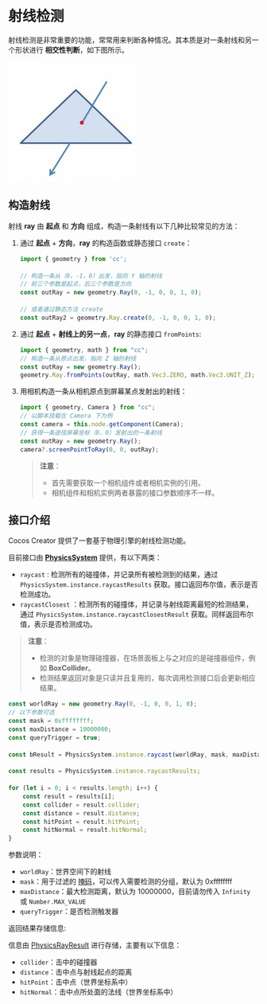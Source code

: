 # 射线检测

射线检测是非常重要的功能，常常用来判断各种情况。其本质是对一条射线和另一个形状进行 **相交性判断**，如下图所示。

![图解](img/raycast.jpg)

## 构造射线

射线 **ray** 由 **起点** 和 **方向** 组成，构造一条射线有以下几种比较常见的方法：

1. 通过 **起点** + **方向**，**ray** 的构造函数或静态接口 `create`：

    ```ts
    import { geometry } from 'cc';
    
    // 构造一条从（0，-1，0）出发，指向 Y 轴的射线
    // 前三个参数是起点，后三个参数是方向
    const outRay = new geometry.Ray(0, -1, 0, 0, 1, 0);

    // 或者通过静态方法 create
    const outRay2 = geometry.Ray.create(0, -1, 0, 0, 1, 0);
    ```

2. 通过 **起点** + **射线上的另一点**，**ray** 的静态接口 `fromPoints`:

    ```ts
    import { geometry, math } from "cc";
    // 构造一条从原点出发，指向 Z 轴的射线
    const outRay = new geometry.Ray();
    geometry.Ray.fromPoints(outRay, math.Vec3.ZERO, math.Vec3.UNIT_Z);
    ```

3. 用相机构造一条从相机原点到屏幕某点发射出的射线：

    ```ts
    import { geometry, Camera } from "cc";
    // 以脚本挂载在 Camera 下为例
    const camera = this.node.getComponent(Camera);
    // 获得一条途径屏幕坐标（0，0）发射出的一条射线
    const outRay = new geometry.Ray();
    camera?.screenPointToRay(0, 0, outRay);
    ```

    > **注意**：
    > - 首先需要获取一个相机组件或者相机实例的引用。
    > - 相机组件和相机实例两者暴露的接口参数顺序不一样。

## 接口介绍

Cocos Creator 提供了一套基于物理引擎的射线检测功能。

目前接口由 [**PhysicsSystem**](__APIDOC__/zh/classes/physics.physicssystem.html) 提供，有以下两类：

- `raycast` : 检测所有的碰撞体，并记录所有被检测到的结果，通过 `PhysicsSystem.instance.raycastResults` 获取。接口返回布尔值，表示是否检测成功。
- `raycastClosest` ：检测所有的碰撞体，并记录与射线距离最短的检测结果，通过 `PhysicsSystem.instance.raycastClosestResult` 获取。同样返回布尔值，表示是否检测成功。
  
> **注意**：
> - 检测的对象是物理碰撞器，在场景面板上与之对应的是碰撞器组件，例如 **BoxCollider**。
> - 检测结果返回对象是只读并且复用的，每次调用检测接口后会更新相应结果。

```ts
const worldRay = new geometry.Ray(0, -1, 0, 0, 1, 0);
// 以下参数可选
const mask = 0xffffffff;
const maxDistance = 10000000;
const queryTrigger = true;

const bResult = PhysicsSystem.instance.raycast(worldRay, mask, maxDistance, queryTrigger);
        
const results = PhysicsSystem.instance.raycastResults;

for (let i = 0; i < results.length; i++) {
    const result = results[i];
    const collider = result.collider;
    const distance = result.distance;
    const hitPoint = result.hitPoint;
    const hitNormal = result.hitNormal;
}
```

参数说明：

- `worldRay`：世界空间下的射线
- `mask`：用于过滤的 [掩码](physics-group-mask.md)，可以传入需要检测的分组，默认为 0xffffffff
- `maxDistance`：最大检测距离，默认为 10000000，目前请勿传入 `Infinity` 或 `Number.MAX_VALUE`
- `queryTrigger`：是否检测触发器

返回结果存储信息:

信息由 [PhysicsRayResult](__APIDOC__/zh/classes/physics.physicsrayresult.html) 进行存储，主要有以下信息：

- `collider`：击中的碰撞器
- `distance`：击中点与射线起点的距离
- `hitPoint`：击中点（世界坐标系中）
- `hitNormal`：击中点所处面的法线（世界坐标系中）

